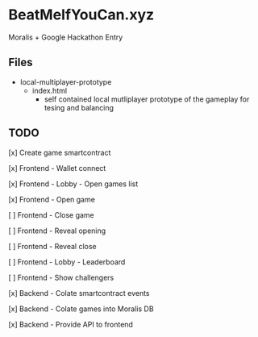 # BeatMeIfYouCan.xyz

Moralis + Google Hackathon Entry

## Files

* local-multiplayer-prototype
  * index.html
    * self contained local mutliplayer prototype of the gameplay for tesing and balancing
  
## TODO

[x] Create game smartcontract

[x] Frontend - Wallet connect

[x] Frontend - Lobby - Open games list

[x] Frontend - Open game

[ ] Frontend - Close game

[ ] Frontend - Reveal opening

[ ] Frontend - Reveal close

[ ] Frontend - Lobby - Leaderboard

[ ] Frontend - Show challengers

[x] Backend - Colate smartcontract events

[x] Backend - Colate games into Moralis DB

[x] Backend - Provide API to frontend
